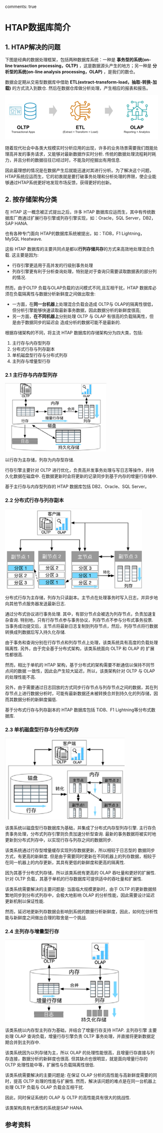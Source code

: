 comments: true

# HTAP数据库简介

## 1. HTAP解决的问题
下图是经典的数据处理框架，包括两种数据库系统：一种是 **事务型的系统(on-line transaction processing，OLTP)** ，这是数据源头产生的地方；另一种是 **分析型的系统(on-line analysis processing，OLAP)** ，是我们的数仓。

数据会定期从交易型数据库中借助 **ETL(extract-transform-load，抽取-转换-加载)** 的方式流入到数仓. 然后在数据仓库做分析处理，产生相应的报表和报告。

![](../images/data-pipelines-oltp-olap.png)

随着现代社会中各类大规模实时分析应用的出现，许多的业务场景需要我们既能处理高并发的事务请求，又能够对最新数据作实时分析. 传统的数据处理流程耗时耗力，并且分析的数据往往已经过时，不能及时挖掘出有用信息.

因此最理想的情况是在数据产生后就能迅速对其进行分析。为了解决这个问题， HTAP系统应运而生，它的初衷就是要打破事务处理和分析处理的界限，使企业能够通过HTAP系统更好地发现市场反馈，获得更好的创新。

## 2. 按存储架构分类
在 HTAP 这一概念被正式提出之后，许多 HTAP 数据库应运而生，其中有传统数据库厂商通过扩展行存引擎或列存引擎实现，如：Oracle，SQL Server，DB2，SAP HANA.

也有各种专门面向 HTAP的数据库系统被提出，如：TiDB，F1 Lightning，MySQL Heatwave.

这些 HTAP 数据库的主要共同点是都以**行列存储共存**的方式来高效地处理混合负载. 这主要是因为:

 * 行存引擎更适用于高并发的行级别事务处理
 * 列存引擎更有利于分析查询处理，特别是对于查询只需要读取数据表的部分列的情况.

然而，由于OLTP 负载与OLAP负载的访问模式不同,且互相干扰，HTAP 数据库必须在负载隔离性与数据分析新鲜度之间做出取舍: 

 * 一方面，在**同一台机器**上处理混合负载会造成 OLTP与 OLAP的隔离性很低，但分析引擎能够快速读取最新事务数据，因此数据分析的新鲜度很高;  
 * 另一方面，**在不同机器上**分别处理 OLTP 与 OLAP 有很高的负载隔离性，但是由于数据同步的延迟会 造成分析的数据可能不是最新的.

根据存储架构的不同，将主流 HTAP 数据库的存储架构分为四大类，包括: 

1. 主行存与内存型列存
2. 分布式行存与列存副本
3. 单机磁盘型行存与分布式列存
4. 主列存与增量型行存

### 2.1 主行存与内存型列存

![](../images/主行存与内存型列存.png)

以行存为主存储，列存为内存型存储. 

行存引擎主要针对 OLTP 进行优化，负责高并发事务处理与写日志等操作，并持久化数据在磁盘中. 在数据更新时会将更新的记录同步到基于内存的增量行存储中.

基于主行存与内存型列存的 HTAP 数据库包括 DB2、Oracle、SQL Server。

### 2.2 分布式行存与列存副本

![](../images/分布式行存与列存副本.png)

分布式行存为主存储，列存为只读副本。主节点在处理事务时写入日志，并异步地向其他节点服务器发送最新日志. 

通过分布式协议进行事务处理. 其中，有部分节点会被选为列存节点，负责加速复杂查询. 特别地，只有行存节点参与事务协议，列存节点不参与分布式事务投票. 当事务成功提交后，主节点将最新日志复制到列存节点，然后，列存节点将行数据转换成列数据后写入持久化存储. 

由于事务和查询分别在行存节点和列存节点上处理，该类系统具有高度的负载处理隔离性. 另外，由于完全基于分布式架构，该类系统面向 OLTP 和 OLAP 的 扩展性都很高. 

然而，相比于单机的 HTAP 架构，基于分布式的架构需要不断通信以保持不同节点间的数据 一致性，因此会产生较大延迟，所以，该类架构针对 OLTP 与 OLAP 的处理性能不高. 

另外，由于需要通过日志回放的方式同步行存节点与列存节点之间的数据，其在列存节点上进行数据分析时，可能有最新数据还未被转换合并到持久化的列存储，因而其数据分析的新鲜度偏低.

基于分布式行存与列存副本的 HTAP 数据库包括 TiDB、F1 Lightning等分布式数据库. 

### 2.3 单机磁盘型行存与分布式列存

![](../images/单机磁盘型行存与分布式列存.png)

该类系统以磁盘型行存数据库为基础，并集成了分布式内存型列存引擎. 主行存负责事务处理，分布式列存引擎则负责加速分析型查询. 最新的事务数据将被实时地更新到分布式列存中，以实现行存与列存之间的数据同步. 

该类系统通过行存型增量缓存实现列存数据更新，所以相较于日志型的 数据同步方式，有更高的新鲜度. 但是由于需要同时更新在不同机器上的列存数据，相较于在同一机器上的内存更新，其具有更低的新鲜度和更高的隔离性. 

因为其基于分布式列存储，所以该类系统有更高的 OLAP 吞吐量和更好的扩展性. 针对 OLTP 负载，其基于单机的行存数据库可提供适中的吞吐量和扩展性. 

该类系统需要解决的主要问题是: 当面临大规模更新时，由于 OLTP 的更新数据频繁地同步到分布式列存中，会极大地影响 OLAP 的分析性能，因此需要设计延迟更新机制以保证性能. 

然而，延迟地更新列存数据会影响到系统的数据分析新鲜度，因此，如何在分析性能与新鲜度之间做出合理的取舍是一个挑战.

### 2.4 主列存与增量型行存

![](../images/主列存与增量型行存.png)

该类系统以内存型主列存为基础，并结合了增量行存支持 HTAP. 主列存引擎 主要处理 OLAP 查询负载，增量行存引擎负责 OLTP 事务处理，并直接将更新数据定期合并到主列存中. 

该类系统因为以列存储为主，所以 OLAP 的处理性能很高，且增量行存直接与列存连接，数据分析的新鲜度也很高. 但其缺点也很明显，就是面向增量行存的 OLTP 处理性能中等，扩展性与负载隔离性很低. 

该类系统需要解决的主要问题是: 在保证 OLAP 分析的高性能与高新鲜度需要的同时，提高 OLTP 处理的性能与扩展性. 然而，解决该问题的难点是在同一台机器上处理 OLTP 负载与 OLAP 负载会互相干扰. 

因此，同时保证系统的 OLAP 与 OLTP 的高性能具有很大的挑战性.

该类架构具有代表性的系统是SAP HANA.

## 参考资料
[^1]: [深度解读HTAP系统的问题与主义之争](https://cloud.tencent.com/developer/article/1899868)
[^2]: 张超，李国良，冯建华，张金涛. HTAP 数据库关键技术综述. 软件学报，2023，34(2): 761–785. http://www.jos.org.cn/1000-9825/6713.htm